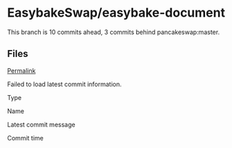 # EasybakeSwap/easybake-document

 This branch is 10 commits ahead, 3 commits behind pancakeswap:master.

## Files <a id="files"></a>

 [Permalink](https://github.com/EasybakeSwap/easybake-document/tree/8027cbdfce9d345f71d167126c96d79e32586069/.gitbook)

 Failed to load latest commit information.

Type

Name

Latest commit message

Commit time

